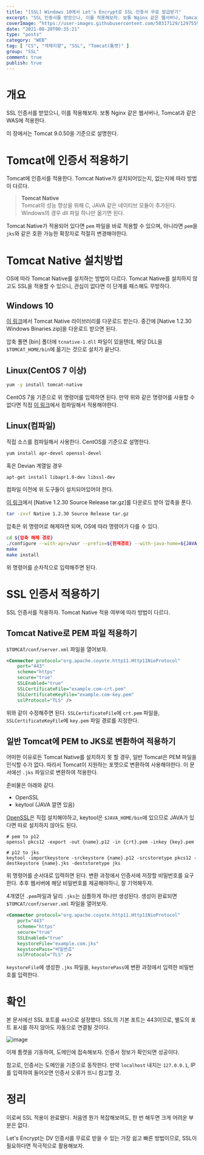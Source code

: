 ```yaml
---
title: "[SSL] Windows 10에서 Let's Encrypt로 SSL 인증서 무료 발급받기"
excerpt: "SSL 인증서를 받았으니, 이를 적용해보자. 보통 Nginx 같은 웹서버나, Tomcat과 같은 WAS에 적용한다. 이 장에서는 Tomcat 9.0.50을 기준으로 설명한다."
coverImage: "https://user-images.githubusercontent.com/50317129/129755999-c5d6c474-d5c0-442a-b7c5-37b3cdf703a9.png"
date: "2021-08-20T00:35:21"
type: "posts"
category: "WEB"
tag: [ "CS", "객체지향", "SSL", "Tomcat(톰캣)" ]
group: "SSL"
comment: true
publish: true
---
```


# 개요

SSL 인증서를 받았으니, 이를 적용해보자. 보통 Nginx 같은 웹서버나, Tomcat과 같은 WAS에 적용한다.

이 장에서는 Tomcat 9.0.50을 기준으로 설명한다.

# Tomcat에 인증서 적용하기

Tomcat에 인증서를 적용한다. Tomcat Native가 설치되어있는지, 없는지에 따라 방법이 다르다.

> <b class="orange-400">Tomcat Native</b>  
> Tomcat의 성능 향상을 위해 C, JAVA 같은 네이티브 모듈이 추가된다. Windows의 경우 dll 파일 하나만 옮기면 된다.

Tomcat Native가 적용되어 있다면 `pem` 파일을 바로 적용할 수 있으며, 아니라면 `pem`을 `jks`와 같은 호환 가능한 확장자로 적절히 변경해야한다.

# Tomcat Native 설치방법

OS에 따라 Tomcat Native를 설치하는 방법이 다르다. Tomcat Native를 설치하지 않고도 SSL을 적용할 수 있으니, 관심이 없다면 이 단계를 패스해도 무방하다.

## Windows 10

[이 링크](https://tomcat.apache.org/download-native.cgi)에서 Tomcat Native 라이브러리를 다운로드 받는다. 중간에 [Native 1.2.30 Windows Binaries.zip]을 다운로드 받으면 된다.

압축 풀면 [bin] 폴더에 `tcnative-1.dll` 파일이 있을텐데, 해당 DLL을 `$TOMCAT_HOME/bin`에 옮기는 것으로 설치가 끝난다.

## Linux(CentOS 7 이상)

``` bash
yum -y install tomcat-native
```

CentOS 7을 기준으로 위 명령어를 입력하면 된다. 만약 위와 같은 명령어를 사용할 수 없다면 직접 [이 링크](https://tomcat.apache.org/download-native.cgi)에서 컴파일해서 적용해야한다.

## Linux(컴파일)

직접 소스를 컴파일해서 사용한다. <span class="pink-400">CentOS</span>를 기준으로 설명한다.

``` bash
yum install apr-devel openssl-devel
```

혹은 <span class="pink-400">Devian</span> 계열일 경우

``` bash
apt-get install libapr1.0-dev libssl-dev
```

컴파일 이전에 위 도구들이 설치되어있어야 한다.

[이 링크](https://tomcat.apache.org/download-native.cgi)에서 [Native 1.2.30 Source Release tar.gz]를 다운로드 받아 압축을 푼다.

``` bash
tar -zxvf Native 1.2.30 Source Release tar.gz
```

압축은 위 명령어로 해제하면 되며, OS에 따라 명령어가 다를 수 있다.

``` bash
cd ${압축 해제 경로}
./configure --with-apr=/usr --prefix=${현재경로} --with-java-home=${JAVA_HOME}
make
make install
```

위 명령어를 순차적으로 입력해주면 된다.

# SSL 인증서 적용하기

SSL 인증서를 적용하자. <span class="orange-400">Tomcat Native</span> 적용 여부에 따라 방법이 다르다.

## Tomcat Native로 PEM 파일 적용하기

`$TOMCAT/conf/server.xml` 파일을 열어보자.

``` xml
<Connector protocol="org.apache.coyote.http11.Http11NioProtocol"
	port="443"
	scheme="https"
	secure="true"
	SSLEnabled="true"
	SSLCertificateFile="example.com-crt.pem"
	SSLCertificateKeyFile="example.com-key.pem"
	sslProtocol="TLS" />
```

위와 같이 수정해주면 된다. `SSLCertificateFile`에 `crt.pem` 파일을, `SSLCertificateKeyFile`에 `key.pem` 파일 경로를 지정한다.

## 일반 Tomcat에 PEM to JKS로 변환하여 적용하기

어떠한 이유로든 Tomcat Native를 설치하지 못 할 경우, <span class="red-400">일반 Tomcat은 PEM 파일을 인식할 수가 없다.</span> 따라서 Tomcat이 지원하는 포맷으로 변환하여 사용해야한다. 이 문서에선 `.jks` 파일으로 변환하여 적용한다.

준비물은 아래와 같다.

* OpenSSL
* keytool (JAVA 깔면 있음)

[OpenSSL](https://www.openssl.org/source/)은 직접 설치해야하고, <span class="orange-400">keytool</span>은 `$JAVA_HOME/bin`에 있으므로 JAVA가 있다면 따로 설치하지 않아도 된다.

``` batch
# pem to p12
openssl pkcs12 -export -out {name}.p12 -in {crt}.pem -inkey {key}.pem

# p12 to jks
keytool -importkeystore -srckeystore {name}.p12 -srcstoretype pkcs12 -destkeystore {name}.jks -deststoretype jks
```

위 명령어를 순서대로 입력하면 된다. <span class="red-400">변환 과정에서 인증서에 저장할 비밀번호를 요구한다. 추후 웹서버에 해당 비밀번호를 제공</span>해야하니, 잘 기억해두자.

4개였던 `.pem`파일과 달리 `.jks`는 심플하게 하나만 생성된다. 생성이 완료되면 `$TOMCAT/conf/server.xml` 파일을 열어보자.

``` xml
<Connector protocol="org.apache.coyote.http11.Http11NioProtocol"
	port="443"
	scheme="https"
	secure="true"
	SSLEnabled="true"
	keystoreFile="example.com.jks"
	keystorePass="비밀번호"
	sslProtocol="TLS" />
```

`keystoreFile`에 생성한 `.jks` 파일을, `keystorePass`에 변환 과정에서 입력한 비밀번호를 입력한다.

# 확인

본 문서에선 SSL 포트를 `443`으로 설정했다. SSL의 기본 포트는 443이므로, 별도의 포트 표시를 하지 않아도 자동으로 연결될 것이다.

![image](https://user-images.githubusercontent.com/50317129/130097706-8a3cc174-e35d-46db-9f60-caa585a59d98.png)

이제 톰캣을 기동하여, 도메인에 접속해보자. 인증서 정보가 확인되면 성공이다.

참고로, 인증서는 도메인을 기준으로 동작한다. 만약 `localhost` 내지는 `127.0.0.1`, IP를 입력하여 들어오면 인증서 오류가 뜨니 참고할 것.

# 정리

이로써 SSL 적용이 완료됐다. 처음엔 뭔가 복잡해보여도, 한 번 해두면 크게 어려운 부분은 없다.

Let's Encrypt는 DV 인증서를 무료로 받을 수 있는 가장 쉽고 빠른 방법이므로, SSL이 필요하다면 적극적으로 활용해보자.